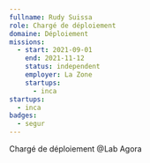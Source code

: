 ```yaml
---
fullname: Rudy Suissa
role: Chargé de déploiement
domaine: Déploiement
missions:
  - start: 2021-09-01
    end: 2021-11-12
    status: independent
    employer: La Zone
    startups:
      - inca
startups:
  - inca
badges:
  - segur
---
```

Chargé de déploiement @Lab Agora